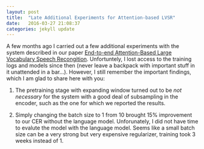 ```yaml
---
layout: post
title:  "Late Additional Experiments for Attention-based LVSR"
date:   2016-03-27 21:08:37
categories: jekyll update
---
```


A few months ago I carried out a few additional experiments with the system
described in our paper [End-to-end Attention-Based Large Vocabulary Speech
Recongition](http://arxiv.org/pdf/1508.04395v2.pdf). Unfortuntely, I lost
access to the training logs and models since then (never leave a backpack with
important stuff in it unattended in a bar...). However, I still remember the
important findings, which I am glad to share here with you:

1. The pretraining stage with expanding window turned out to be *not necessary*
   for the system with a good deal of subsampling in the encoder, such as the
   one for which we reported the results.

2. Simply changing the batch size to 1 from 10 brought 15% improvement to our
   CER without the language model. Unforunately, I did not have time to evalute
   the model with the language model. Seems like a small batch size can be a very strong    but very expensive regularizer, training took 3 weeks instead of 1.

